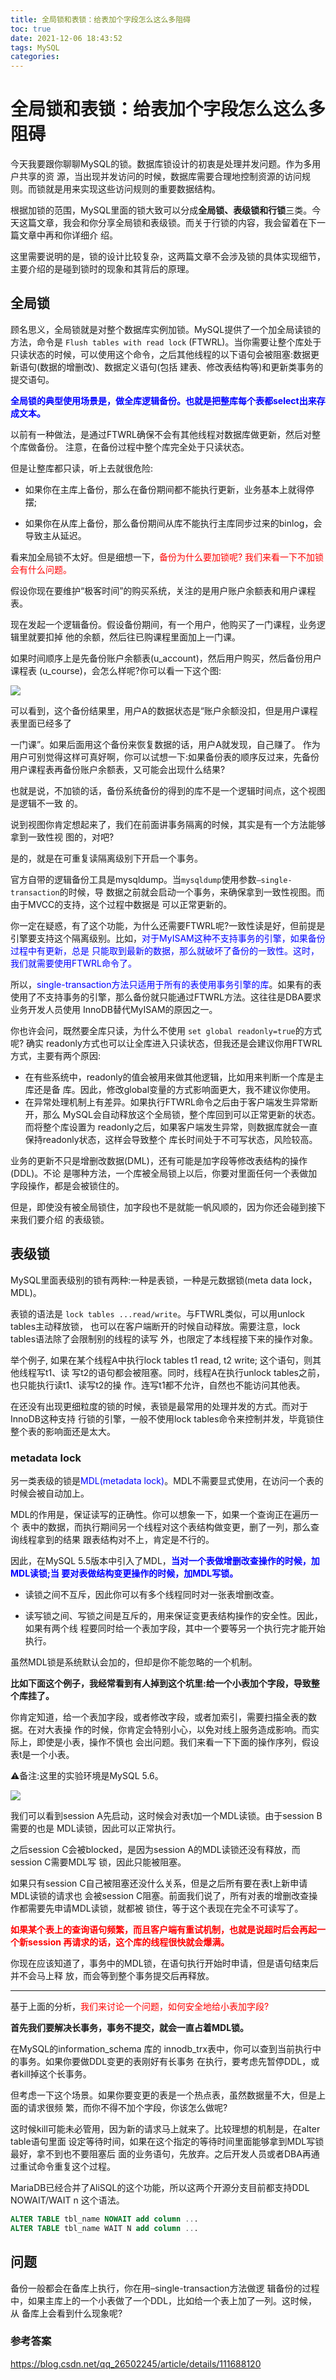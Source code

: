 ```yaml
---
title: 全局锁和表锁：给表加个字段怎么这么多阻碍
toc: true
date: 2021-12-06 18:43:52
tags: MySQL
categories:
---
```


# 全局锁和表锁：给表加个字段怎么这么多阻碍

今天我要跟你聊聊MySQL的锁。数据库锁设计的初衷是处理并发问题。作为多用户共享的资 源，当出现并发访问的时候，数据库需要合理地控制资源的访问规则。而锁就是用来实现这些访问规则的重要数据结构。

根据加锁的范围，MySQL里面的锁大致可以分成**全局锁、表级锁和行锁**三类。今天这篇文章，我会和你分享全局锁和表级锁。而关于行锁的内容，我会留着在下一篇文章中再和你详细介 绍。

这里需要说明的是，锁的设计比较复杂，这两篇文章不会涉及锁的具体实现细节，主要介绍的是碰到锁时的现象和其背后的原理。



## 全局锁

顾名思义，全局锁就是对整个数据库实例加锁。MySQL提供了一个加全局读锁的方法，命令是 `Flush tables with read lock` (FTWRL)。当你需要让整个库处于只读状态的时候，可以使用这个命令，之后其他线程的以下语句会被阻塞:数据更新语句(数据的增删改)、数据定义语句(包括 建表、修改表结构等)和更新类事务的提交语句。

**<font color=blue>全局锁的典型使用场景是，做全库逻辑备份。也就是把整库每个表都select出来存成文本。</font>**

以前有一种做法，是通过FTWRL确保不会有其他线程对数据库做更新，然后对整个库做备份。 注意，在备份过程中整个库完全处于只读状态。

但是让整库都只读，听上去就很危险:

- 如果你在主库上备份，那么在备份期间都不能执行更新，业务基本上就得停摆;

- 如果你在从库上备份，那么备份期间从库不能执行主库同步过来的binlog，会导致主从延迟。

看来加全局锁不太好。但是细想一下，<font color=red>备份为什么要加锁呢? 我们来看一下不加锁会有什么问题。</font>

假设你现在要维护“极客时间”的购买系统，关注的是用户账户余额表和用户课程表。

现在发起一个逻辑备份。假设备份期间，有一个用户，他购买了一门课程，业务逻辑里就要扣掉 他的余额，然后往已购课程里面加上一门课。

如果时间顺序上是先备份账户余额表(u_account)，然后用户购买，然后备份用户课程表 (u_course)，会怎么样呢?你可以看一下这个图:

![](https://oscimg.oschina.net/oscnet/up-b686a902a661f2ba86e2820a32f1fd1b7c5.png)

可以看到，这个备份结果里，用户A的数据状态是“账户余额没扣，但是用户课程表里面已经多了

一门课”。如果后面用这个备份来恢复数据的话，用户A就发现，自己赚了。 作为用户可别觉得这样可真好啊，你可以试想一下:如果备份表的顺序反过来，先备份用户课程表再备份账户余额表，又可能会出现什么结果?

也就是说，不加锁的话，备份系统备份的得到的库不是一个逻辑时间点，这个视图是逻辑不一致 的。

说到视图你肯定想起来了，我们在前面讲事务隔离的时候，其实是有一个方法能够拿到一致性视 图的，对吧?

是的，就是在可重复读隔离级别下开启一个事务。

官方自带的逻辑备份工具是mysqldump。当`mysqldump`使用参数`–single-transaction`的时候，导 数据之前就会启动一个事务，来确保拿到一致性视图。而由于MVCC的支持，这个过程中数据是 可以正常更新的。

你一定在疑惑，有了这个功能，为什么还需要FTWRL呢?一致性读是好，但前提是引擎要支持这个隔离级别。比如，<font color=blue>对于MyISAM这种不支持事务的引擎，如果备份过程中有更新，总是 只能取到最新的数据，那么就破坏了备份的一致性。这时，我们就需要使用FTWRL命令了。</font>

所以，<font color=blue>single-transaction方法只适用于所有的表使用事务引擎的库</font>。如果有的表使用了不支持事务的引擎，那么备份就只能通过FTWRL方法。这往往是DBA要求业务开发人员使用 InnoDB替代MyISAM的原因之一。

你也许会问，既然要全库只读，为什么不使用 `set global readonly=true`的方式呢? 确实 readonly方式也可以让全库进入只读状态，但我还是会建议你用FTWRL方式，主要有两个原因:

- 在有些系统中，readonly的值会被用来做其他逻辑，比如用来判断一个库是主库还是备 库。因此，修改global变量的方式影响面更大，我不建议你使用。
- 在异常处理机制上有差异。如果执行FTWRL命令之后由于客户端发生异常断开，那么 MySQL会自动释放这个全局锁，整个库回到可以正常更新的状态。而将整个库设置为 readonly之后，如果客户端发生异常，则数据库就会一直保持readonly状态，这样会导致整个 库长时间处于不可写状态，风险较高。

业务的更新不只是增删改数据(DML)，还有可能是加字段等修改表结构的操作(DDL)。不论 是哪种方法，一个库被全局锁上以后，你要对里面任何一个表做加字段操作，都是会被锁住的。

但是，即使没有被全局锁住，加字段也不是就能一帆风顺的，因为你还会碰到接下来我们要介绍 的表级锁。



## 表级锁

MySQL里面表级别的锁有两种:一种是表锁，一种是元数据锁(meta data lock，MDL)。

表锁的语法是 `lock tables ...read/write`。与FTWRL类似，可以用unlock tables主动释放锁， 也可以在客户端断开的时候自动释放。需要注意，lock tables语法除了会限制别的线程的读写 外，也限定了本线程接下来的操作对象。

举个例子, 如果在某个线程A中执行lock tables t1 read, t2 write; 这个语句，则其他线程写t1、读 写t2的语句都会被阻塞。同时，线程A在执行unlock tables之前，也只能执行读t1、读写t2的操 作。连写t1都不允许，自然也不能访问其他表。

在还没有出现更细粒度的锁的时候，表锁是最常用的处理并发的方式。而对于InnoDB这种支持 行锁的引擎，一般不使用lock tables命令来控制并发，毕竟锁住整个表的影响面还是太大。

### metadata lock

另一类表级的锁是<font color=blue>MDL(metadata lock)</font>。MDL不需要显式使用，在访问一个表的时候会被自动加上。

MDL的作用是，保证读写的正确性。你可以想象一下，如果一个查询正在遍历一个 表中的数据，而执行期间另一个线程对这个表结构做变更，删了一列，那么查询线程拿到的结果 跟表结构对不上，肯定是不行的。

因此，在MySQL 5.5版本中引入了MDL，**<font color=blue>当对一个表做增删改查操作的时候，加MDL读锁;当 要对表做结构变更操作的时候，加MDL写锁。</font>**

- 读锁之间不互斥，因此你可以有多个线程同时对一张表增删改查。

- 读写锁之间、写锁之间是互斥的，用来保证变更表结构操作的安全性。因此，如果有两个线 程要同时给一个表加字段，其中一个要等另一个执行完才能开始执行。

虽然MDL锁是系统默认会加的，但却是你不能忽略的一个机制。

**比如下面这个例子，我经常看到有人掉到这个坑里:给一个小表加个字段，导致整个库挂了。**

你肯定知道，给一个表加字段，或者修改字段，或者加索引，需要扫描全表的数据。在对大表操 作的时候，你肯定会特别小心，以免对线上服务造成影响。而实际上，即使是小表，操作不慎也 会出问题。我们来看一下下面的操作序列，假设表t是一个小表。

⚠️备注:这里的实验环境是MySQL 5.6。

![](https://oscimg.oschina.net/oscnet/up-968696480927070a2a696f9d8f05bccda93.png)

我们可以看到session A先启动，这时候会对表t加一个MDL读锁。由于session B需要的也是 MDL读锁，因此可以正常执行。

之后session C会被blocked，是因为session A的MDL读锁还没有释放，而session C需要MDL写 锁，因此只能被阻塞。

如果只有session C自己被阻塞还没什么关系，但是之后所有要在表t上新申请MDL读锁的请求也 会被session C阻塞。前面我们说了，所有对表的增删改查操作都需要先申请MDL读锁，就都被 锁住，等于这个表现在完全不可读写了。

**<font color=red>如果某个表上的查询语句频繁，而且客户端有重试机制，也就是说超时后会再起一个新session 再请求的话，这个库的线程很快就会爆满。</font>**

你现在应该知道了，事务中的MDL锁，在语句执行开始时申请，但是语句结束后并不会马上释 放，而会等到整个事务提交后再释放。

---



基于上面的分析，<font color=red>我们来讨论一个问题，如何安全地给小表加字段?</font>

**首先我们要解决长事务，事务不提交，就会一直占着MDL锁。**

在MySQL的information_schema 库的 innodb_trx表中，你可以查到当前执行中的事务。如果你要做DDL变更的表刚好有长事务 在执行，要考虑先暂停DDL，或者kill掉这个长事务。

但考虑一下这个场景。如果你要变更的表是一个热点表，虽然数据量不大，但是上面的请求很频 繁，而你不得不加个字段，你该怎么做呢?

这时候kill可能未必管用，因为新的请求马上就来了。比较理想的机制是，在alter table语句里面 设定等待时间，如果在这个指定的等待时间里面能够拿到MDL写锁最好，拿不到也不要阻塞后 面的业务语句，先放弃。之后开发人员或者DBA再通过重试命令重复这个过程。

MariaDB已经合并了AliSQL的这个功能，所以这两个开源分支目前都支持DDL NOWAIT/WAIT n 这个语法。

```sql
ALTER TABLE tbl_name NOWAIT add column ...
ALTER TABLE tbl_name WAIT N add column ...
```



## 问题

备份一般都会在备库上执行，你在用–single-transaction方法做逻 辑备份的过程中，如果主库上的一个小表做了一个DDL，比如给一个表上加了一列。这时候，从 备库上会看到什么现象呢?

### 参考答案

https://blog.csdn.net/qq_26502245/article/details/111688120






